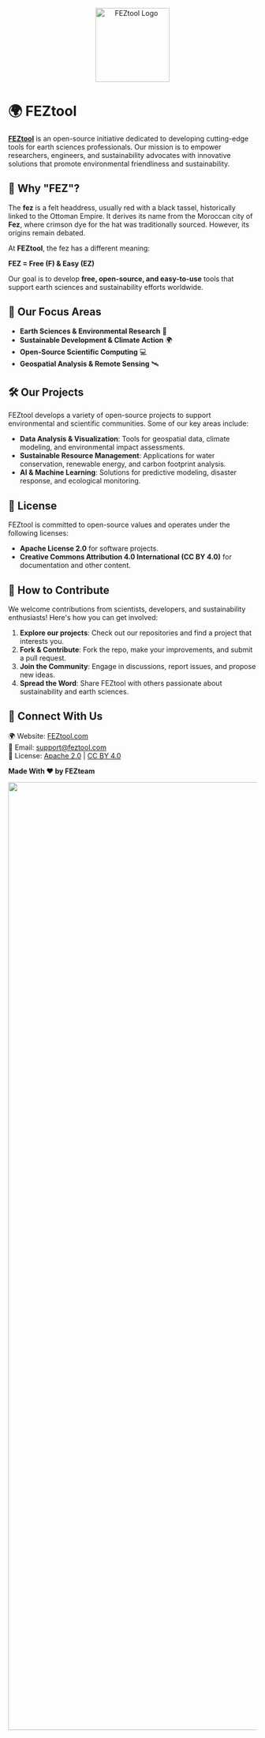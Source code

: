 <p align="center">
  <picture>
    <source srcset="https://github.com/user-attachments/assets/f993166f-e401-4c86-b422-67bec36bf762" media="(prefers-color-scheme: dark)">
    <img src="https://github.com/user-attachments/assets/dd65e3f9-2fb4-4a45-bdbf-19d9f8e793c6" alt="FEZtool Logo" width="150">
  </picture>
</p>

# 🌍 FEZtool  

[**FEZtool**](https://feztool.com/) is an open-source initiative dedicated to developing cutting-edge tools for earth sciences professionals. Our mission is to empower researchers, engineers, and sustainability advocates with innovative solutions that promote environmental friendliness and sustainability.  

## 🎩 Why "FEZ"?  

The **fez** is a felt headdress, usually red with a black tassel, historically linked to the Ottoman Empire. It derives its name from the Moroccan city of **Fez**, where crimson dye for the hat was traditionally sourced. However, its origins remain debated.  

At **FEZtool**, the fez has a different meaning:  

**FEZ = Free (F) & Easy (EZ)**  

Our goal is to develop **free, open-source, and easy-to-use** tools that support earth sciences and sustainability efforts worldwide.  

## 🔬 Our Focus Areas  

- **Earth Sciences & Environmental Research** 🌱  
- **Sustainable Development & Climate Action** 🌍  
- **Open-Source Scientific Computing** 💻  
- **Geospatial Analysis & Remote Sensing** 🛰️  

## 🛠️ Our Projects  

FEZtool develops a variety of open-source projects to support environmental and scientific communities. Some of our key areas include:  

- **Data Analysis & Visualization**: Tools for geospatial data, climate modeling, and environmental impact assessments.  
- **Sustainable Resource Management**: Applications for water conservation, renewable energy, and carbon footprint analysis.  
- **AI & Machine Learning**: Solutions for predictive modeling, disaster response, and ecological monitoring.  

## 📜 License  

FEZtool is committed to open-source values and operates under the following licenses:  

- **Apache License 2.0** for software projects.  
- **Creative Commons Attribution 4.0 International (CC BY 4.0)** for documentation and other content.  

## 🤝 How to Contribute  

We welcome contributions from scientists, developers, and sustainability enthusiasts! Here's how you can get involved:  

1. **Explore our projects**: Check out our repositories and find a project that interests you.  
2. **Fork & Contribute**: Fork the repo, make your improvements, and submit a pull request.  
3. **Join the Community**: Engage in discussions, report issues, and propose new ideas.  
4. **Spread the Word**: Share FEZtool with others passionate about sustainability and earth sciences.  

## 📢 Connect With Us  

🌍 Website: [FEZtool.com](https://feztool.com/)  
📧 Email: support@feztool.com  
📜 License: [Apache 2.0](https://www.apache.org/licenses/LICENSE-2.0) | [CC BY 4.0](https://creativecommons.org/licenses/by/4.0/)  

**Made With ❤️ by FEZteam**  

<p align="center">
  <picture>
    <source srcset="https://github.com/user-attachments/assets/372aa1c2-acdf-4c22-bda3-dabbd609dde8" media="(prefers-color-scheme: dark)">
    <img src="https://github.com/user-attachments/assets/47548e33-db25-4ad9-9ab5-98c72a8b06d4" alt="FEZtool Logo" width="1920">
  </picture>
</p>
